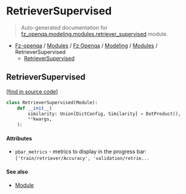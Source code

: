 # RetrieverSupervised

> Auto-generated documentation for [fz_openqa.modeling.modules.retriever_supervised](blob/master/fz_openqa/modeling/modules/retriever_supervised.py) module.

- [Fz-openqa](../../../README.md#fz-openqa-index) / [Modules](../../../MODULES.md#fz-openqa-modules) / [Fz Openqa](../../index.md#fz-openqa) / [Modeling](../index.md#modeling) / [Modules](index.md#modules) / RetrieverSupervised
    - [RetrieverSupervised](#retrieversupervised)

## RetrieverSupervised

[[find in source code]](blob/master/fz_openqa/modeling/modules/retriever_supervised.py#L21)

```python
class RetrieverSupervised(Module):
    def __init__(
        similarity: Union[DictConfig, Similarity] = DotProduct(),
        **kwargs,
    ):
```

#### Attributes

- `pbar_metrics` - metrics to display in the progress bar: `['train/retriever/Accuracy', 'validation/retrie...`

#### See also

- [Module](base.md#module)
